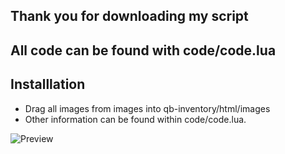 ## Thank you for downloading my script


## All code can be found with code/code.lua

## Installlation
- Drag all images from images into qb-inventory/html/images
- Other information can be found within code/code.lua.

![Preview]([image.png](https://media.discordapp.net/attachments/1141068999057219644/1163986288333033472/image.png?ex=654191b4&is=652f1cb4&hm=a85b950f3bcabdb9dd17e56d5c40fc3bda24522aa1f3bf96cd56947827be9341&=)https://media.discordapp.net/attachments/1141068999057219644/1163986288333033472/image.png?ex=654191b4&is=652f1cb4&hm=a85b950f3bcabdb9dd17e56d5c40fc3bda24522aa1f3bf96cd56947827be9341&=)
